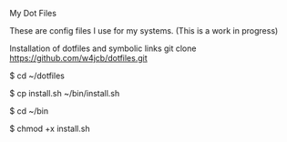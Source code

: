 My Dot Files

These are config files I use for my systems. (This is a work in progress)

Installation of dotfiles and symbolic links
git clone https://github.com/w4jcb/dotfiles.git

$ cd ~/dotfiles

$ cp install.sh ~/bin/install.sh

$ cd ~/bin

$ chmod +x install.sh

